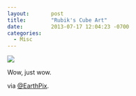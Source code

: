 ```yaml
---
layout:       post
title:        "Rubik's Cube Art"
date:         2013-07-17 12:04:23 -0700
categories:
  - Misc
---
```


 ![](/attachments/bc194ec1e6f6d650b73bb6a460b65c41/image.png)  

 Wow, just wow. 

 via  [@EarthPix](https://twitter.com/EarthPix/status/357501240046931968/photo/1). 
